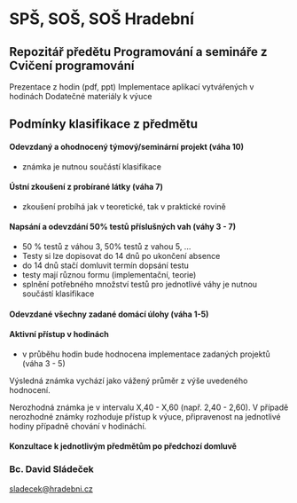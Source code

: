# SPŠ, SOŠ, SOŠ Hradební

## Repozitář předětu Programování a semináře z Cvičení programování

 Prezentace z hodin (pdf, ppt)
 Implementace aplikací vytvářených v hodinách
 Dodatečné materiály k výuce


## Podmínky klasifikace z předmětu

#### Odevzdaný a ohodnocený týmový/seminární projekt (váha 10)
- známka je nutnou součástí klasifikace

#### Ústní zkoušení z probírané látky (váha 7)
- zkoušení probíhá jak v teoretické, tak v praktické rovině

#### Napsání a odevzdání 50% testů příslušných vah (váhy 3 - 7)
- 50 % testů z váhou 3, 50% testů z vahou 5, ...
- Testy si lze dopisovat do 14 dnů po ukončení absence
- do 14 dnů stačí domluvit termín dopsání testu
- testy mají různou formu (implementační, teorie) 
- splnění potřebného množství testů pro jednotlivé váhy je nutnou součástí klasifikace

#### Odevzdané všechny zadané domácí úlohy (váha 1-5)

#### Aktivní přístup v hodinách
- v průběhu hodin bude hodnocena implementace zadaných projektů (váha 3 - 5)

Výsledná známka vychází jako vážený průměr z výše uvedeného hodnocení. 

Nerozhodná známka je v intervalu X,40 - X,60 (např. 2,40 - 2,60).
V případě nerozhodné známky rozhoduje přístup k výuce, připravenost na jednotlivé hodiny případně chování v hodináchí.

#### Konzultace k jednotlivým předmětům po předchozí domluvě

### Bc. David Sládeček
sladecek@hradebni.cz